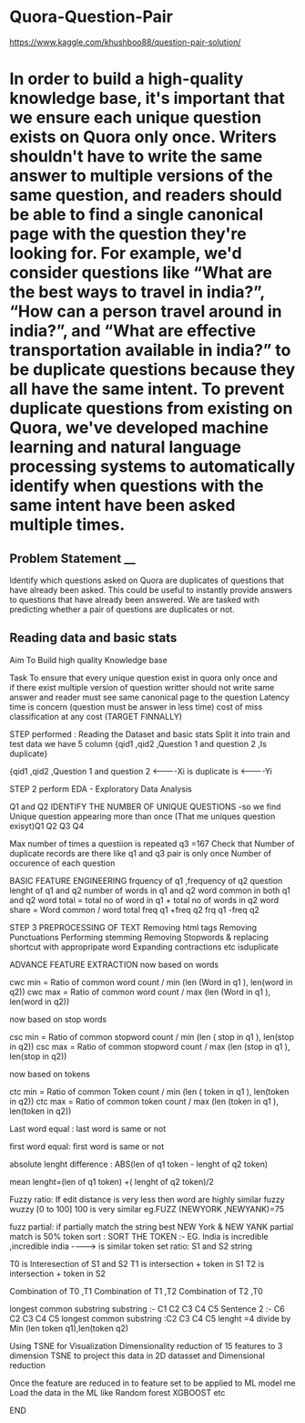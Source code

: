 # Quora-Question-Pair
https://www.kaggle.com/khushboo88/question-pair-solution/
# **In order to build a high-quality knowledge base, it's important that we ensure each unique question exists on Quora only once. Writers shouldn't have to write the same answer to multiple versions of the same question, and readers should be able to find a single canonical page with the question they're looking for. For example, we'd consider questions like “What are the best ways to travel in india?”, “How can a person travel around in india?”, and “What are effective transportation available in india?” to be duplicate questions because they all have the same intent. To prevent duplicate questions from existing on Quora, we've developed machine learning and natural language processing systems to automatically identify when questions with the same intent have been asked multiple times.** 

## Problem Statement __

Identify which questions asked on Quora are duplicates of questions that have already been asked. This could be useful to instantly provide answers to questions that have already been answered. We are tasked with predicting whether a pair of questions are duplicates or not.

## Reading data and basic stats
Aim To Build high quality Knowledge base
 
Task To ensure that every unique question exist in quora only once and  
if there exist multiple version of question 
writter should not write same answer and 
reader must see same canonical page to the question 
Latency time is concern (question must be answer in less time)
cost of miss classification at any cost (TARGET FINNALLY)

STEP performed : Reading the Dataset and basic stats Split it into train
 and test data 
we have 5 column {qid1 ,qid2 ,Question 1 and question 2 ,Is duplicate}

{qid1 ,qid2 ,Question 1 and question 2 <----Xi
is duplicate is <----Yi


STEP 2 perform EDA - Exploratory Data Analysis

Q1 and Q2 
   IDENTIFY THE NUMBER OF UNIQUE QUESTIONS -so we find Unique question appearing more than once (That me uniques question exisyt)Q1 Q2 Q3 Q4

  Max  number of times a questiion is repeated   q3 =167
Check that Number of duplicate records are there like q1 and q3 pair is only once
Number of occurence of each question 

 BASIC FEATURE ENGINEERING 
frquency of q1 ,frequency of q2
question lenght of q1 and q2
number of words in q1 and q2 
word common in both q1 and q2
word total = total no of word in q1 + total no of words in q2 
word share = Word common / word total
freq q1 +freq q2
frq q1 -freq q2

STEP 3 PREPROCESSING OF TEXT
Removing html tags
Removing Punctuations
Performing stemming
Removing Stopwords & replacing shortcut with appropripate word
Expanding contractions etc
isduplicate 

ADVANCE FEATURE EXTRACTION
now based on words

cwc min = Ratio of common word count / min (len (Word in q1 ), len(word in q2))
cwc max = Ratio of common word count / max (len (Word in q1 ), len(word in q2))

now based on stop words 

csc min = Ratio of common stopword count / min (len ( stop in q1 ), len(stop  in q2))
csc max = Ratio of common stopword count / max (len (stop  in q1 ), len(stop  in q2))

now based on tokens

ctc min = Ratio of common Token count / min (len ( token in q1 ), len(token  in q2))
ctc max = Ratio of common token count / max (len (token  in q1 ), len(token  in q2))


Last word equal : last word is same or not

first word equal: first word is same or not 

absolute lenght difference : ABS(len of q1 token - lenght of q2 token)

mean lenght=(len of q1 token) +( lenght of q2 token)/2

Fuzzy ratio: If edit distance is very less then word are highly similar fuzzy wuzzy [0 to 100] 100 is very similar eg.FUZZ (NEWYORK ,NEWYANK)=75

fuzz partial:  if partially match the string best NEW York & NEW  YANK  partial match is 50%
token sort :  SORT THE TOKEN  :- EG.  India is incredible ,incredible india      ----> is similar 
token set ratio: S1 and S2 string  

T0 is  Interesection of S1 and S2 
T1 is  intersection  +  token in S1 
T2 is  intersection  +  token in S2

Combination of T0 ,T1
Combination of T1 ,T2
Combination of T2 ,T0


longest common substring
substring :- C1 C2 C3 C4 C5 
Sentence 2 :- C6 C2 C3 C4 C5 
longest common substring :C2 C3 C4 C5 
lenght =4 divide by Min (len token q1),len(token q2)



Using TSNE for Visualization  Dimensionality reduction of 15 features to 3 dimension 
TSNE to project this data in 2D datasset and Dimensional reduction 



Once the feature are reduced in to feature set to be applied to ML model 
 me Load the data in the ML like Random forest XGBOOST etc

END
 
